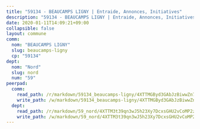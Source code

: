 ```yaml
---
title: "59134 - BEAUCAMPS LIGNY | Entraide, Annonces, Initiatives"
description: "59134 - BEAUCAMPS LIGNY | Entraide, Annonces, Initiatives"
date: 2020-01-11T14:09:21+09:00
collapsible: false
layout: commune
comm:
  nom: "BEAUCAMPS LIGNY"
  slug: beaucamps-ligny
  cp: "59134"
dept:
  nom: "Nord"
  slug: nord
  num: "59"
peerpad:
  comm:
    read_path: /r/markdown/59134_beaucamps-ligny/4XTTMGByd3GAbJzBiwwZn7KwpkLzyLjBCjKYmuVyuZ4GyQuSw
    write_path: /w/markdown/59134_beaucamps-ligny/4XTTMGByd3GAbJzBiwwZn7KwpkLzyLjBCjKYmuVyuZ4GyQuSw-K3TgV4qfqeNVHzgwdU5CuE4uao46UHPFXkmh17ndA7fo8kMBjr6hAa3m9oquL9v3f1H1cMa4tKEaKzw8Bkr63QxHfYxTsL5EVogYvSfGobCaM6ZYJtkZUwmQmumMeHuYmigq3zLf
  dept:
    read_path: /r/markdown/59_nord/4XTTM3t39qn3wJ5h23Xy7DcxsGHU2vCoMP2z3iS4TUn3TrtdJ
    write_path: /w/markdown/59_nord/4XTTM3t39qn3wJ5h23Xy7DcxsGHU2vCoMP2z3iS4TUn3TrtdJ-K3TgTuZGkuZqXfr6fpmH7pGsMT6ndvZQMyRDze5QBt7XScLWHoBi246kLoDKpTH2Yo4f3AFSSJqGc2ozvNww7qPLqsDjpvahxCbQ6F5znbfjp6kVgaDcTYc9LyhwSfYuCevnvZUQ
---
```


